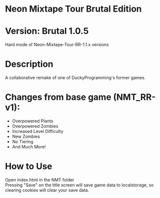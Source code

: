 # Neon Mixtape Tour Brutal Edition

# Version: Brutal 1.0.5    
Hard mode of Neon-Mixtape-Tour-RR-1.1.x versions    

# Description
A collaborative remake of one of DuckyProgramming's former games.         

# Changes from base game (NMT_RR-v1):
<ul>
  <li>Overpowered Plants</li>
  <li>Overpowered Zombies</li>
  <li>Increased Level Difficulty</li>
  <li>New Zombies</li>
  <li>No Tiering</li>
  <li>And Much More!</li>
</ul>   
   
# How to Use
Open index.html in the NMT folder     
Pressing "Save" on the title screen will save game data to localstorage, so clearing cookies will clear your save data.
